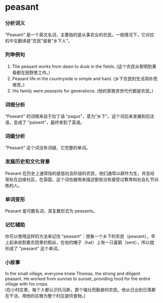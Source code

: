 # peasant

### 分析词义

  

"Peasant" 是一个英文名词，主要指的是从事农业的农民。一般情况下，它对应的中文翻译是“农民”或者“乡下人”。

  

### 列举例句

  

1.  The peasant works from dawn to dusk in the fields. (这个农民从黎明到黄昏都在田野里工作。)
2.  Peasant life in the countryside is simple and hard. (乡下农民的生活简朴而艰苦。)
3.  His family were peasants for generations. (他的家族世世代代都是农民。)

  

### 词根分析

  

"Peasant" 的词根来自于拉丁语 "pagus"，意为“乡下”。这个词后来发展到旧法语，变成了 "paisent"，最终来到了英语。

  

### 词缀分析

  

"Peasant" 这个词没有词缀，它完整的单词。

  

### 发展历史和文化背景

  

Peasant 在历史上通常指的是低社会阶级的农民，他们通常以耕作为生，并且经常处在边缘社区。在英国，这个词也被用来描述那些没有接受过教育和社会礼节训练的人。

  

### 单词变形

  

Peasant 是可数名词，其复数形式为 peasants。

  

### 记忆辅助

  

你可以使用这样的方法来记住 "peasant"：想象一个乡下的农民（peasant），早上起来收割着农田里的稻谷，在他的帽子（hat）上有一只喜鹊（sent），所以就形成了 "peasant" 这个单词。

  

### 小故事

  

In the small village, everyone knew Thomas, the strong and diligent peasant. He worked from sunrise to sunset, providing food for the entire village with his crops.  
(在小村庄里，每个人都认识托马斯，那个强壮而勤奋的农民。他从日出到日落都在干活，用他的庄稼为整个村庄提供食物。)
